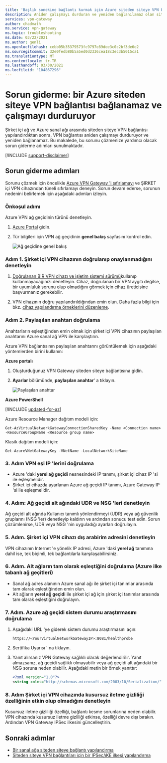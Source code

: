 ```yaml
---
title: 'Başlık sonekine bağlantı kurmak için Azure siteden siteye VPN bağlantısı sorunlarını giderme: Azure VPN Gateway'
description: Aniden çalışmayı durduran ve yeniden bağlanılamaz olan siteden siteye VPN bağlantısı sorunlarını nasıl giderebileceğinizi öğrenin.
services: vpn-gateway
author: chadmath
ms.service: vpn-gateway
ms.topic: troubleshooting
ms.date: 03/22/2021
ms.author: genli
ms.openlocfilehash: cebb05b35379573fc9797e89dee3c0c2bf3de6e2
ms.sourcegitcommit: 32e0fedb80b5a5ed0d2336cea18c3ec3b5015ca1
ms.translationtype: MT
ms.contentlocale: tr-TR
ms.lasthandoff: 03/30/2021
ms.locfileid: "104867296"
---
```

# <a name="troubleshooting-an-azure-site-to-site-vpn-connection-cannot-connect-and-stops-working"></a>Sorun giderme: bir Azure siteden siteye VPN bağlantısı bağlanamaz ve çalışmayı durduruyor

Şirket içi ağ ve Azure sanal ağı arasında siteden siteye VPN bağlantısı yapılandırdıktan sonra, VPN bağlantısı aniden çalışmayı durduruyor ve yeniden bağlanamaz. Bu makalede, bu sorunu çözmenize yardımcı olacak sorun giderme adımları sunulmaktadır. 

[!INCLUDE [support-disclaimer](../../includes/support-disclaimer.md)]

## <a name="troubleshooting-steps"></a>Sorun giderme adımları

Sorunu çözmek için öncelikle [Azure VPN Gateway 'i sıfırlamayı](./reset-gateway.md) ve ŞIRKET içi VPN cihazından tüneli sıfırlamayı deneyin. Sorun devam ederse, sorunun nedenini belirlemek için aşağıdaki adımları izleyin.

### <a name="prerequisite-step"></a>Önkoşul adımı

Azure VPN ağ geçidinin türünü denetleyin.

1. [Azure Portal](https://portal.azure.com) gidin.

2. Tür bilgileri için VPN ağ geçidinin **genel bakış** sayfasını kontrol edin.
    
    ![Ağ geçidine genel bakış](media/vpn-gateway-troubleshoot-site-to-site-cannot-connect/gatewayoverview.png)

### <a name="step-1-check-whether-the-on-premises-vpn-device-is-validated"></a>Adım 1. Şirket içi VPN cihazının doğrulanıp onaylanmadığını denetleyin

1. [Doğrulanan BIR VPN cihazı ve işletim sistemi sürümü](vpn-gateway-about-vpn-devices.md#devicetable)kullanıp kullanmayacağınızı denetleyin. Cihaz, doğrulanan bir VPN aygıtı değilse, bir uyumluluk sorunu olup olmadığını görmek için cihaz üreticisine başvurmanız gerekebilir.

2. VPN cihazının doğru yapılandırıldığından emin olun. Daha fazla bilgi için bkz. [cihaz yapılandırma örneklerini düzenleme](vpn-gateway-about-vpn-devices.md#editing).

### <a name="step-2-verify-the-shared-key"></a>Adım 2. Paylaşılan anahtarı doğrulama

Anahtarların eşleştiğinden emin olmak için şirket içi VPN cihazının paylaşılan anahtarını Azure sanal ağ VPN ile karşılaştırın. 

Azure VPN bağlantısının paylaşılan anahtarını görüntülemek için aşağıdaki yöntemlerden birini kullanın:

**Azure portalı**

1. Oluşturduğunuz VPN Gateway siteden siteye bağlantısına gidin.

2. **Ayarlar** bölümünde, **paylaşılan anahtar**' a tıklayın.
    
    ![Paylaşılan anahtar](media/vpn-gateway-troubleshoot-site-to-site-cannot-connect/sharedkey.png)

**Azure PowerShell**

[!INCLUDE [updated-for-az](../../includes/updated-for-az.md)]

Azure Resource Manager dağıtım modeli için:

```azurepowershell
Get-AzVirtualNetworkGatewayConnectionSharedKey -Name <Connection name> -ResourceGroupName <Resource group name>
```

Klasik dağıtım modeli için:

```azurepowershell
Get-AzureVNetGatewayKey -VNetName -LocalNetworkSiteName
```

### <a name="step-3-verify-the-vpn-peer-ips"></a>3. Adım VPN eşi IP 'lerini doğrulama

-   Azure 'daki **yerel ağ geçidi** nesnesindeki IP tanımı, şirket içi cihaz IP 'si ile eşleşmelidir.
-   Şirket içi cihazda ayarlanan Azure ağ geçidi IP tanımı, Azure Gateway IP 'si ile eşleşmelidir.

### <a name="step-4-check-udr-and-nsgs-on-the-gateway-subnet"></a>4. Adım: Ağ geçidi alt ağındaki UDR ve NSG 'leri denetleyin

Ağ geçidi alt ağında Kullanıcı tanımlı yönlendirmeyi (UDR) veya ağ güvenlik gruplarını (NSG 'ler) denetleyip kaldırın ve ardından sonucu test edin. Sorun çözümlenirse, UDR veya NSG 'nin uyguladığı ayarları doğrulayın.

### <a name="step-5-check-the-on-premises-vpn-device-external-interface-address"></a>5. Adım. Şirket içi VPN cihazı dış arabirim adresini denetleyin

VPN cihazının Internet 'e yönelik IP adresi, Azure 'daki **yerel ağ** tanımına dahil ise, tek biçimli, tek bağlantılarla karşılaşabilirsiniz.

### <a name="step-6-verify-that-the-subnets-match-exactly-azure-policy-based-gateways"></a>6. Adım. Alt ağların tam olarak eşleştiğini doğrulama (Azure ilke tabanlı ağ geçitleri)

-   Sanal ağ adres alanının Azure sanal ağı ile şirket içi tanımlar arasında tam olarak eşleştiğinden emin olun.
-   Alt ağların **yerel ağ geçidi** ile şirket içi ağ için şirket içi tanımlar arasında tam olarak eşleştiğini doğrulayın.

### <a name="step-7-verify-the-azure-gateway-health-probe"></a>7. Adım. Azure ağ geçidi sistem durumu araştırmasını doğrulama

1. Aşağıdaki URL 'ye giderek sistem durumu araştırmasını açın:

    `https://<YourVirtualNetworkGatewayIP>:8081/healthprobe`

2. Sertifika Uyarısı ' na tıklayın.
3. Yanıt alırsanız VPN Gateway sağlıklı olarak değerlendirilir. Yanıt almazsanız, ağ geçidi sağlıklı olmayabilir veya ağ geçidi alt ağındaki bir NSG soruna neden olabilir. Aşağıdaki metin bir örnek yanıttır:

    ```xml
    <?xml version="1.0"?>
    <string xmlns="http://schemas.microsoft.com/2003/10/Serialization/">Primary Instance: GatewayTenantWorker_IN_1 GatewayTenantVersion: 14.7.24.6</string>
    ```

### <a name="step-8-check-whether-the-on-premises-vpn-device-has-the-perfect-forward-secrecy-feature-enabled"></a>8. Adım Şirket içi VPN cihazında kusursuz iletme gizliliği özelliğinin etkin olup olmadığını denetleyin

Kusursuz iletme gizliliği özelliği, bağlantı kesme sorunlarına neden olabilir. VPN cihazında kusursuz iletme gizliliği etkinse, özelliği devre dışı bırakın. Ardından VPN Gateway IPSec ilkesini güncelleştirin.

## <a name="next-steps"></a>Sonraki adımlar

-   [Bir sanal ağa siteden siteye bağlantı yapılandırma](./tutorial-site-to-site-portal.md)
-   [Siteden siteye VPN bağlantıları için bir IPSec/ıKE ilkesi yapılandırma](vpn-gateway-ipsecikepolicy-rm-powershell.md)